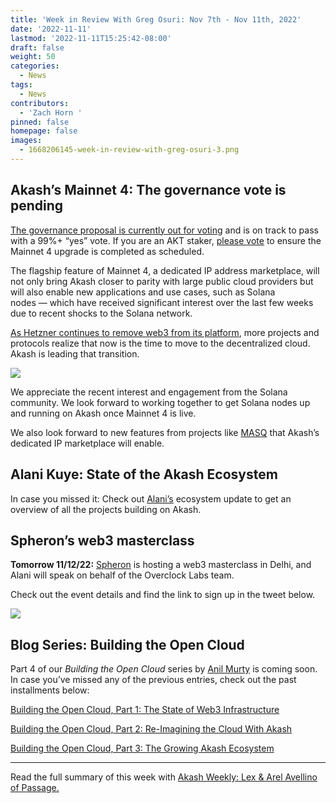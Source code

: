 ```yaml
---
title: 'Week in Review With Greg Osuri: Nov 7th - Nov 11th, 2022'
date: '2022-11-11'
lastmod: '2022-11-11T15:25:42-08:00'
draft: false
weight: 50
categories:
  - News
tags:
  - News
contributors:
  - 'Zach Horn '
pinned: false
homepage: false
images:
  - 1668206145-week-in-review-with-greg-osuri-3.png
---
```

Akash’s Mainnet 4: The governance vote is pending
-------------------------------------------------

[The governance proposal is currently out for voting](https://www.mintscan.io/akash/blocks/8526250) and is on track to pass with a 99%+ “yes” vote. If you are an AKT staker, [please vote](https://wallet.keplr.app/chains/akash/proposals/27) to ensure the Mainnet 4 upgrade is completed as scheduled.

The flagship feature of Mainnet 4, a dedicated IP address marketplace, will not only bring Akash closer to parity with large public cloud providers but will also enable new applications and use cases, such as Solana nodes — which have received significant interest over the last few weeks due to recent shocks to the Solana network.

[As Hetzner continues to remove web3 from its platform](https://twitter.com/zacharyhorn/status/1587844722168664064?s=20&t=9mX24LvwGFlgUjn91bhGuA), more projects and protocols realize that now is the time to move to the decentralized cloud. Akash is leading that transition.

![](https://www.datocms-assets.com/45776/1668206206-screen-shot-2022-11-11-at-5-36-33-pm.png)

We appreciate the recent interest and engagement from the Solana community. We look forward to working together to get Solana nodes up and running on Akash once Mainnet 4 is live.

We also look forward to new features from projects like [MASQ](https://masq.ai/) that Akash’s dedicated IP marketplace will enable.

Alani Kuye: State of the Akash Ecosystem
----------------------------------------

In case you missed it: Check out [Alani’s](https://twitter.com/AlaniKuye) ecosystem update to get an overview of all the projects building on Akash.

Spheron’s web3 masterclass
--------------------------

**Tomorrow 11/12/22:** [Spheron](https://spheron.network/) is hosting a web3 masterclass in Delhi, and Alani will speak on behalf of the Overclock Labs team.

Check out the event details and find the link to sign up in the tweet below.

![](https://www.datocms-assets.com/45776/1668206447-screen-shot-2022-11-11-at-5-40-37-pm.png)

Blog Series: Building the Open Cloud
------------------------------------

Part 4 of our _Building the Open Cloud_ series by [Anil Murty](https://twitter.com/_Anil_Murty_) is coming soon. In case you’ve missed any of the previous entries, check out the past installments below:

[Building the Open Cloud, Part 1: The State of Web3 Infrastructure](https://akash.network/blog/building-the-open-cloud-part-one)

[Building the Open Cloud, Part 2: Re-Imagining the Cloud With Akash](https://akash.network/blog/building-the-open-cloud-part-2-re-imagining-the-cloud-with-akash)

[Building the Open Cloud, Part 3: The Growing Akash Ecosystem](https://akash.network/blog/building-the-open-cloud-part-3-the-growing-akash-ecosystem)

* * *

Read the full summary of this week with [Akash Weekly: Lex & Arel Avellino of Passage.](https://open.substack.com/pub/akashnetwork/p/akash-weekly-lex-and-arel-avellino?r=1ov19w&utm_campaign=post&utm_medium=web)